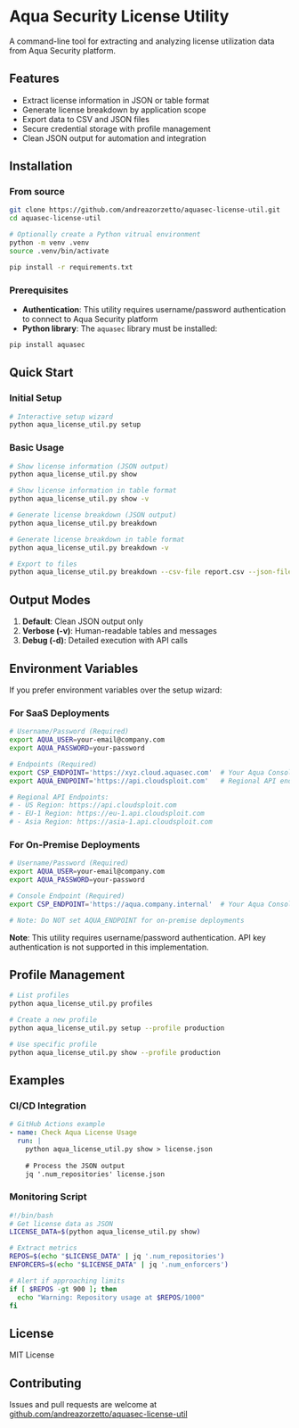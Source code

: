 # Aqua Security License Utility

A command-line tool for extracting and analyzing license utilization data from Aqua Security platform.

## Features

- Extract license information in JSON or table format
- Generate license breakdown by application scope
- Export data to CSV and JSON files
- Secure credential storage with profile management
- Clean JSON output for automation and integration

## Installation

### From source

```bash
git clone https://github.com/andreazorzetto/aquasec-license-util.git
cd aquasec-license-util

# Optionally create a Python vitrual environment
python -m venv .venv
source .venv/bin/activate

pip install -r requirements.txt
```

### Prerequisites

- **Authentication**: This utility requires username/password authentication to connect to Aqua Security platform
- **Python library**: The `aquasec` library must be installed:

```bash
pip install aquasec
```

## Quick Start

### Initial Setup

```bash
# Interactive setup wizard
python aqua_license_util.py setup
```

### Basic Usage

```bash
# Show license information (JSON output)
python aqua_license_util.py show

# Show license information in table format
python aqua_license_util.py show -v

# Generate license breakdown (JSON output)
python aqua_license_util.py breakdown

# Generate license breakdown in table format
python aqua_license_util.py breakdown -v

# Export to files
python aqua_license_util.py breakdown --csv-file report.csv --json-file report.json
```

## Output Modes

1. **Default**: Clean JSON output only
2. **Verbose (-v)**: Human-readable tables and messages
3. **Debug (-d)**: Detailed execution with API calls

## Environment Variables

If you prefer environment variables over the setup wizard:

### For SaaS Deployments

```bash
# Username/Password (Required)
export AQUA_USER=your-email@company.com
export AQUA_PASSWORD=your-password

# Endpoints (Required)
export CSP_ENDPOINT='https://xyz.cloud.aquasec.com'  # Your Aqua Console URL
export AQUA_ENDPOINT='https://api.cloudsploit.com'   # Regional API endpoint

# Regional API Endpoints:
# - US Region: https://api.cloudsploit.com
# - EU-1 Region: https://eu-1.api.cloudsploit.com
# - Asia Region: https://asia-1.api.cloudsploit.com
```

### For On-Premise Deployments

```bash
# Username/Password (Required)
export AQUA_USER=your-email@company.com
export AQUA_PASSWORD=your-password

# Console Endpoint (Required)
export CSP_ENDPOINT='https://aqua.company.internal'  # Your Aqua Console URL

# Note: Do NOT set AQUA_ENDPOINT for on-premise deployments
```

**Note**: This utility requires username/password authentication. API key authentication is not supported in this implementation.

## Profile Management

```bash
# List profiles
python aqua_license_util.py profiles

# Create a new profile
python aqua_license_util.py setup --profile production

# Use specific profile
python aqua_license_util.py show --profile production
```

## Examples

### CI/CD Integration

```yaml
# GitHub Actions example
- name: Check Aqua License Usage
  run: |
    python aqua_license_util.py show > license.json
    
    # Process the JSON output
    jq '.num_repositories' license.json
```

### Monitoring Script

```bash
#!/bin/bash
# Get license data as JSON
LICENSE_DATA=$(python aqua_license_util.py show)

# Extract metrics
REPOS=$(echo "$LICENSE_DATA" | jq '.num_repositories')
ENFORCERS=$(echo "$LICENSE_DATA" | jq '.num_enforcers')

# Alert if approaching limits
if [ $REPOS -gt 900 ]; then
  echo "Warning: Repository usage at $REPOS/1000"
fi
```

## License

MIT License

## Contributing

Issues and pull requests are welcome at [github.com/andreazorzetto/aquasec-license-util](https://github.com/andreazorzetto/aquasec-license-util)
